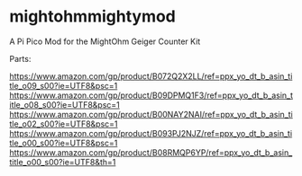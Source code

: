 # mightohmmightymod
A Pi Pico Mod for the MightOhm Geiger Counter Kit

Parts:

https://www.amazon.com/gp/product/B072Q2X2LL/ref=ppx_yo_dt_b_asin_title_o09_s00?ie=UTF8&psc=1
https://www.amazon.com/gp/product/B09DPMQ1F3/ref=ppx_yo_dt_b_asin_title_o08_s00?ie=UTF8&psc=1
https://www.amazon.com/gp/product/B00NAY2NAI/ref=ppx_yo_dt_b_asin_title_o02_s00?ie=UTF8&psc=1
https://www.amazon.com/gp/product/B093PJ2NJZ/ref=ppx_yo_dt_b_asin_title_o00_s00?ie=UTF8&psc=1
https://www.amazon.com/gp/product/B08RMQP6YP/ref=ppx_yo_dt_b_asin_title_o00_s00?ie=UTF8&th=1

